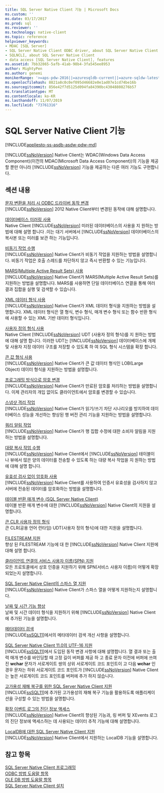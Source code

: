 ```yaml
---
title: SQL Server Native Client 기능 | Microsoft Docs
ms.custom: ''
ms.date: 03/17/2017
ms.prod: sql
ms.reviewer: ''
ms.technology: native-client
ms.topic: reference
helpviewer_keywords:
- MDAC [SQL Server]
- SQL Server Native Client ODBC driver, about SQL Server Native Client ODBC driver
- SQLNCLI, about SQL Server Native Client
- data access [SQL Server Native Client], features
ms.assetid: 7bb32865-5afb-41ab-98b4-3fa545ee8953
author: MightyPen
ms.author: genemi
monikerRange: '>=aps-pdw-2016||=azuresqldb-current||=azure-sqldw-latest||>=sql-server-2016||=sqlallproducts-allversions||>=sql-server-linux-2017||=azuresqldb-mi-current'
ms.openlocfilehash: 8821a8c0c0ef095d46682e0e1ad07e1cd74be16b
ms.sourcegitcommit: 856e42f7d5125d094fa84390bc43048808276b57
ms.translationtype: MT
ms.contentlocale: ko-KR
ms.lasthandoff: 11/07/2019
ms.locfileid: "73761316"
---
```

# <a name="sql-server-native-client-features"></a>SQL Server Native Client 기능
[!INCLUDE[appliesto-ss-asdb-asdw-pdw-md](../../../includes/appliesto-ss-asdb-asdw-pdw-md.md)]

  [!INCLUDE[ssNoVersion](../../../includes/ssnoversion-md.md)] Native Client는 WDAC(Windows Data Access Component)(이전의 MDAC(Microsoft Data Access Component))의 기능을 제공할 뿐만 아니라 [!INCLUDE[ssNoVersion](../../../includes/ssnoversion-md.md)] 기능을 제공하는 다른 여러 기능도 구현합니다.  
  
## <a name="in-this-section"></a>섹션 내용  
 [문자 변환을 처리 시 ODBC 드라이버 동작 변경](../../../relational-databases/native-client/features/odbc-driver-behavior-change-when-handling-character-conversions.md)  
 [!INCLUDE[ssNoVersion](../../../includes/ssnoversion-md.md)] 2012 Native Client부터 변경된 동작에 대해 설명합니다.  
  
 [데이터베이스 미러링 사용](../../../relational-databases/native-client/features/using-database-mirroring.md)  
 Native Client [!INCLUDE[ssNoVersion](../../../includes/ssnoversion-md.md)] 미러된 데이터베이스의 사용을 지 원하는 방법에 대해 설명 합니다 .이는 대기 서버에서 [!INCLUDE[ssNoVersion](../../../includes/ssnoversion-md.md)] 데이터베이스의 복사본 또는 미러를 보관 하는 기능입니다.  
  
 [비동기 작업 수행](../../../relational-databases/native-client/features/performing-asynchronous-operations.md)  
 [!INCLUDE[ssNoVersion](../../../includes/ssnoversion-md.md)] Native Client가 비동기 작업을 지원하는 방법을 설명합니다. 비동기 작업은 호출 스레드를 차단하지 않고 즉시 반환할 수 있는 기능입니다.  
  
 [MARS&#40;Multiple Active Result Sets&#41; 사용](../../../relational-databases/native-client/features/using-multiple-active-result-sets-mars.md)  
 [!INCLUDE[ssNoVersion](../../../includes/ssnoversion-md.md)] Native Client가 MARS(Multiple Active Result Sets)를 지원하는 방법을 설명합니다. MARS를 사용하면 단일 데이터베이스 연결을 통해 여러 결과 집합을 실행 및 검색할 수 있습니다.  
  
 [XML 데이터 형식 사용](../../../relational-databases/native-client/features/using-xml-data-types.md)  
 [!INCLUDE[ssNoVersion](../../../includes/ssnoversion-md.md)] Native Client가 XML 데이터 형식을 지원하는 방법을 설명합니다. XML 데이터 형식은 열 형식, 변수 형식, 매개 변수 형식 또는 함수 반환 형식에 사용할 수 있는 XML 기반 데이터 형식입니다.  
  
 [사용자 정의 형식 사용](../../../relational-databases/native-client/features/using-user-defined-types.md)  
 Native Client [!INCLUDE[ssNoVersion](../../../includes/ssnoversion-md.md)] UDT (사용자 정의 형식)를 지 원하는 방법에 대해 설명 합니다. 이러한 UDT는 [!INCLUDE[ssNoVersion](../../../includes/ssnoversion-md.md)] 데이터베이스에 개체 및 사용자 지정 데이터 구조를 저장할 수 있도록 하 여 SQL 형식 시스템을 확장 합니다.  
  
 [큰 값 형식 사용](../../../relational-databases/native-client/features/using-large-value-types.md)  
 [!INCLUDE[ssNoVersion](../../../includes/ssnoversion-md.md)] Native Client가 큰 값 데이터 형식인 LOB(Large Object) 데이터 형식을 지원하는 방법을 설명합니다.  
  
 [프로그래밍 방식으로 암호 변경](../../../relational-databases/native-client/features/changing-passwords-programmatically.md)  
 [!INCLUDE[ssNoVersion](../../../includes/ssnoversion-md.md)] Native Client가 만료된 암호를 처리하는 방법을 설명합니다. 이제 관리자의 개입 없이도 클라이언트에서 암호를 변경할 수 있습니다.  
  
 [스냅샷 격리 작업](../../../relational-databases/native-client/features/working-with-snapshot-isolation.md)  
 [!INCLUDE[ssNoVersion](../../../includes/ssnoversion-md.md)] Native Client가 읽기/쓰기 차단 시나리오를 방지하여 데이터베이스 성능을 개선하는 향상된 행 버전 관리 기능을 지원하는 방법을 설명합니다.  
  
 [쿼리 알림 작업](../../../relational-databases/native-client/features/working-with-query-notifications.md)  
 [!INCLUDE[ssNoVersion](../../../includes/ssnoversion-md.md)] Native Client가 행 집합 수정에 대한 소비자 알림을 지원하는 방법을 설명합니다.  
  
 [대량 복사 작업 수행](../../../relational-databases/native-client/features/performing-bulk-copy-operations.md)  
 [!INCLUDE[ssNoVersion](../../../includes/ssnoversion-md.md)] Native Client에서 [!INCLUDE[ssNoVersion](../../../includes/ssnoversion-md.md)] 테이블이 나 뷰에서 많은 양의 데이터를 전송할 수 있도록 하는 대량 복사 작업을 지 원하는 방법에 대해 설명 합니다.  
  
 [유효성 검사 없이 암호화 사용](../../../relational-databases/native-client/features/using-encryption-without-validation.md)  
 [!INCLUDE[ssNoVersion](../../../includes/ssnoversion-md.md)] Native Client를 사용하여 인증서 유효성을 검사하지 않고 서버에 전송된 데이터를 암호화하는 방법을 설명합니다.  
  
 [테이블 반환 매개 변수 &#40;SQL Server Native Client&#41;](../../../relational-databases/native-client/features/table-valued-parameters-sql-server-native-client.md)  
 테이블 반환 매개 변수에 대한 [!INCLUDE[ssNoVersion](../../../includes/ssnoversion-md.md)] Native Client의 지원을 설명합니다.  
  
 [큰 CLR 사용자 정의 형식](../../../relational-databases/native-client/features/large-clr-user-defined-types.md)  
 큰 CLR(공용 언어 런타임) UDT(사용자 정의 형식)에 대한 지원을 설명합니다.  
  
 [FILESTREAM 지원](../../../relational-databases/native-client/features/filestream-support.md)  
 향상 된 FILESTREAM 기능에 대 한 [!INCLUDE[ssNoVersion](../../../includes/ssnoversion-md.md)] Native Client 지원에 대해 설명 합니다.  
  
 [클라이언트 연결의 서비스 사용자 이름&#40;SPN&#41; 지원](../../../relational-databases/native-client/features/service-principal-name-spn-support-in-client-connections.md)  
 모든 프로토콜에서 상호 인증을 지원하기 위해 SPN(서비스 사용자 이름)이 어떻게 확장되었는지 설명합니다.  
  
 [SQL Server Native Client의 스파스 열 지원](../../../relational-databases/native-client/features/sparse-columns-support-in-sql-server-native-client.md)  
 [!INCLUDE[ssNoVersion](../../../includes/ssnoversion-md.md)] Native Client가 스파스 열을 어떻게 지원하는지 설명합니다.  
  
 [날짜 및 시간 기능 향상](../../../relational-databases/native-client/features/date-and-time-improvements.md)  
 날짜 및 시간 데이터 형식을 지원하기 위해 [!INCLUDE[ssNoVersion](../../../includes/ssnoversion-md.md)] Native Client에 추가된 기능을 설명합니다.  
  
 [메타데이터 검색](../../../relational-databases/native-client/features/metadata-discovery.md)  
 [!INCLUDE[ssSQL11](../../../includes/sssql11-md.md)]에서의 메타데이터 검색 개선 사항을 설명합니다.  
  
 [SQL Server Native Client 11.0의 UTF-16 지원](../../../relational-databases/native-client/features/utf-16-support-in-sql-server-native-client-11-0.md)  
 [!INCLUDE[ssSQL11](../../../includes/sssql11-md.md)]에서 도입된 동작 변경 사항에 대해 설명합니다. 열 결과 또는 출력 매개 변수를 바인딩할 때 고정 길이 버퍼를 제공 하 고 종료 문자 이전에 버퍼에 쓰여진 **wchar** 문자가 서로게이트 쌍의 상위 서로게이트 코드 포인트이 고 다음 **wchar** 인 경우 문자는 하위 서로게이트 코드 포인트가 [!INCLUDE[ssNoVersion](../../../includes/ssnoversion-md.md)] Native Client는 높은 서로게이트 코드 포인트를 버퍼에 추가 하지 않습니다.  
  
 [고가용성 재해 복구를 위한 SQL Server Native Client 지원](../../../relational-databases/native-client/features/sql-server-native-client-support-for-high-availability-disaster-recovery.md)  
 [!INCLUDE[ssSQL11](../../../includes/sssql11-md.md)]에 추가된 고가용성의 재해 복구 기능을 활용하도록 애플리케이션을 구성할 수 있는 방법을 설명합니다.  
  
 [확장 이벤트 로그의 진단 정보 액세스](../../../relational-databases/native-client/features/accessing-diagnostic-information-in-the-extended-events-log.md)  
 [!INCLUDE[ssNoVersion](../../../includes/ssnoversion-md.md)] Native Client의 향상된 기능과, 링 버퍼 및 XEvents 로그의 진단 정보에 액세스하는 데 사용되는 데이터 추적 기능에 대해 설명합니다.  
  
 [LocalDB에 대한 SQL Server Native Client 지원](../../../relational-databases/native-client/features/sql-server-native-client-support-for-localdb.md)  
 [!INCLUDE[ssNoVersion](../../../includes/ssnoversion-md.md)] Native Client에서 지원하는 LocalDB 기능을 설명합니다.  
  
## <a name="see-also"></a>참고 항목  
 [SQL Server Native Client 프로그래밍](../../../relational-databases/native-client/sql-server-native-client-programming.md)   
 [ODBC 방법 도움말 항목](../../../relational-databases/native-client-odbc-how-to/odbc-how-to-topics.md)   
 [OLE DB 방법 도움말 항목](../../../relational-databases/native-client-ole-db-how-to/ole-db-how-to-topics.md)   
 [SQL Server Native Client 설치](../../../relational-databases/native-client/applications/installing-sql-server-native-client.md)  
  
  
